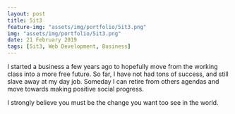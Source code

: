 ```yaml
---
layout: post
title: 5it3
feature-img: "assets/img/portfolio/5it3.png"
img: "assets/img/portfolio/5it3.png"
date: 21 February 2019
tags: [5it3, Web Development, Business]
---
```




I started a business a few years ago to hopefully move from the working class into a more free future. So far, I have not had tons of success, and still slave away at my day job. Someday I can retire from others agendas and move towards making positive social progress. 

I strongly believe you must be the change you want too see in the world. 